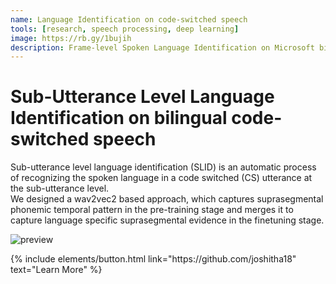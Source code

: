```yaml
---
name: Language Identification on code-switched speech
tools: [research, speech processing, deep learning]
image: https://rb.gy/1bujih
description: Frame-level Spoken Language Identification on Microsoft bilingual code-switched speech
---
```


# Sub-Utterance Level Language Identification on bilingual code-switched speech

Sub-utterance level language identification (SLID) is an automatic process of recognizing the spoken language in a code switched (CS) utterance at the sub-utterance level. <br />
We designed a wav2vec2 based approach, which captures suprasegmental phonemic temporal pattern in the pre-training stage and merges it to capture language specific suprasegmental evidence in the finetuning stage. 

![preview](https://rb.gy/1bujih)


<p class="text-center">
{% include elements/button.html link="https://github.com/joshitha18" text="Learn More" %}
</p>